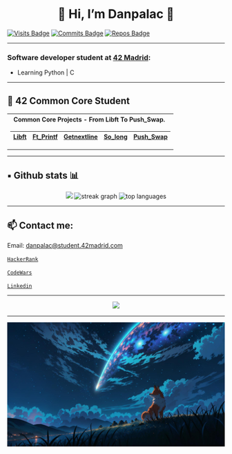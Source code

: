
<h1 align="center">🦊 Hi, I’m Danpalac 🦊</h1>

[![Visits Badge](https://badges.pufler.dev/visits/Leined18/Leined18)](https:braydoncoyer.dev)
[![Commits Badge](https://badges.pufler.dev/commits/monthly/Leined18)](https:braydoncoyer.dev)
[![Repos Badge](https://badges.pufler.dev/repos/Leined18)](https:braydoncoyer.dev)

---

### Software developer student at [42 Madrid](https://www.42madrid.com/en):

- Learning Python | C 
---

## :fox_face: 42 Common Core Student


</td>

</tr> </table>


<table>
<tr>
<th align="left"> &nbsp; Common Core Projects - From Libft To Push_Swap.</th>
</tr>
<tr>

<td>

| [Libft]        | [Ft_Printf]    | [Getnextline]  | [So_long]  | [Push_Swap]    |
|--|--|--|--|--|

</td>


</tr> </table>

<div align="center">

[Libft]: https://github.com/Leined18/Libft
[ft_printf]: https://github.com/Leined18/ft_printf
[Getnextline]: https://github.com/Leined18/get_next_line
[So_long]: https://github.com/Leined18/so_long
[Push_Swap]: https://github.com/Leined18/Push_swap

</div>

---

## ▪️ Github stats 📊

<div align="center">

<img src="https://github-readme-stats.vercel.app/api?username=Leined18&theme=tokyonight&show_icons=true&hide_border=false&count_private=true" width="45%" />
<img src="https://github-readme-streak-stats.herokuapp.com/?user=Leined18&theme=tokyonight&hide_border=false" width="45%" alt="streak graph" />
<img src="https://github-readme-stats.vercel.app/api/top-langs/?username=Leined18&theme=tokyonight&layout=compact&hide_border=false" width="45%" alt="top languages" />

</div>

---

## 📫 Contact me:

<div align="left">

Email: danpalac@student.42madrid.com

[``HackerRank``](https://www.hackerrank.com/profile/erdanielmarciano)

[``CodeWars``](https://www.codewars.com/users/leined18)

[``Linkedin``](https://www.linkedin.com/in/daniel-palacios-a5a2a4249/)

</div>

---
<div align="center">
  <img src="https://spotify-recently-played-readme.vercel.app/api?user=k95jc7brx61cgfgqo9bojn6c4" />
</div>

---

<img src="recourses/fox.jpeg" width="100%" />
